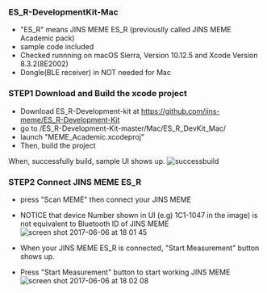 ### ES_R-DevelopmentKit-Mac
* "ES_R" means JINS MEME ES_R (previouslly called JINS MEME Academic pack)
* sample code included  
* Checked runnning on macOS Sierra, Version 10.12.5 and Xcode Version 8.3.2(8E2002)
* Dongle(BLE receiver) in NOT needed for Mac

### STEP1 Download and Build the xcode project
* Download ES_R-Development-kit at https://github.com/jins-meme/ES_R-Development-Kit
* go to /ES_R-Development-Kit-master/Mac/ES_R_DevKit_Mac/
* launch "MEME_Academic.xcodeproj"
* Then, build the project

When, successfully build, sample UI shows up.
![successbuild](https://cloud.githubusercontent.com/assets/18042520/26821411/48e4c6ce-4ae1-11e7-844b-b424ae910582.png)

### STEP2 Connect JINS MEME ES_R
* press "Scan MEME" then connect your JINS MEME
* NOTICE that device Number shown in UI (e.g) 1C1-1047 in the image) is not equivalent to Bluetooth ID of JINS MEME  
![screen shot 2017-06-06 at 18 01 45](https://cloud.githubusercontent.com/assets/18042520/26821738/6faa99d6-4ae2-11e7-9e48-d62387ad4bf9.png)

* When your JINS MEME ES_R is connected, "Start Measurement" button shows up.
* Press "Start Measurement" button to start working JINS MEME
![screen shot 2017-06-06 at 18 02 08](https://cloud.githubusercontent.com/assets/18042520/26821755/7ef5c136-4ae2-11e7-9913-27c6ee52397d.png)

